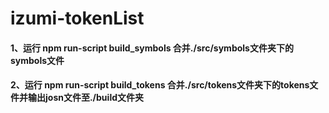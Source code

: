 # izumi-tokenList


#### 1、运行 npm run-script build_symbols 合并./src/symbols文件夹下的symbols文件
#### 2、运行 npm run-script build_tokens  合并./src/tokens文件夹下的tokens文件并输出josn文件至./build文件夹
